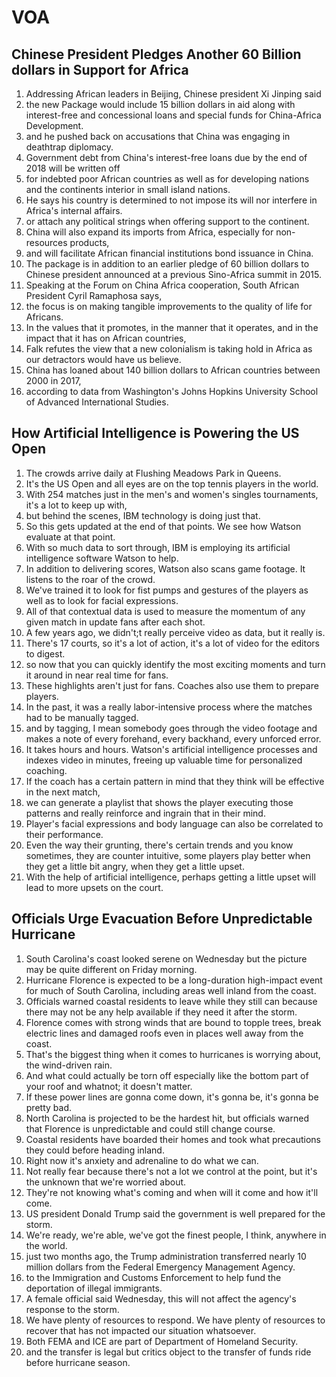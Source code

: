 # VOA

## Chinese President Pledges Another 60 Billion dollars in Support for Africa

1. Addressing African leaders in Beijing, Chinese president Xi Jinping said
2. the new Package would include 15 billion dollars in aid along with interest-free and concessional loans and special funds for China-Africa Development.
3. and he pushed back on accusations that China was engaging in deathtrap diplomacy.
4. Government debt from China's interest-free loans due by the end of 2018 will be written off
5. for indebted poor African countries as well as for developing nations and the continents interior in small island nations.
6. He says his country is determined to not impose its will nor interfere in Africa's internal affairs.
7. or attach any political strings when offering support to the continent.
8. China will also expand its imports from Africa, especially for non-resources products,
9. and will facilitate African financial institutions bond issuance in China.
10. The package is in addition to an earlier pledge of 60 billion dollars to Chinese president announced at a previous Sino-Africa summit in 2015.
11. Speaking at the Forum on China Africa cooperation, South African President Cyril Ramaphosa says,
12. the focus is on making tangible improvements to the quality of life for Africans.
13. In the values that it promotes, in the manner that it operates, and in the impact that it has on African countries,
14. Falk refutes the view that a new colonialism is taking hold in Africa as our detractors would have us believe.
15. China has loaned about 140 billion dollars to African countries between 2000 in 2017,
16. according to data from Washington's Johns Hopkins University School of Advanced International Studies.


## How Artificial Intelligence is Powering the US Open

1. The crowds arrive daily at Flushing Meadows Park in Queens.
2. It's the US Open and all eyes are on the top tennis players in the world.
3. With 254 matches just in the men's and women's singles tournaments, it's a lot to keep up with,
4. but behind the scenes, IBM technology is doing just that.
5. So this gets updated at the end of that points. We see how Watson evaluate at that point.
6. With so much data to sort through, IBM is employing its artificial intelligence software Watson to help.
7. In addition to delivering scores, Watson also scans game footage. It listens to the roar of the crowd.
8. We've trained it to look for fist pumps and gestures of the players as well as to look for facial expressions.
9. All of that contextual data is used to measure the momentum of any given match in update fans after each shot.
10. A few years ago, we didn't;t really perceive video as data, but it really is.
11. There's 17 courts, so it's a lot of action, it's a lot of video for the editors to digest.
12. so now that you can quickly identify the most exciting moments and turn it around in near real time for fans.
13. These highlights aren't just for fans. Coaches also use them to prepare players.
14. In the past, it was a really labor-intensive process where the matches had to be manually tagged.
15. and by tagging, I mean somebody goes through the video footage and makes a note of every forehand, every backhand, every unforced error.
16. It takes hours and hours. Watson's artificial intelligence processes and indexes video in minutes, freeing up valuable time for personalized coaching.
17. If the coach has a certain pattern in mind that they think will be effective in the next match,
18. we can generate a playlist that shows the player executing those patterns and really reinforce and ingrain that in their mind.
19. Player's facial expressions and body language can also be correlated to their performance.
20. Even the way their grunting, there's certain trends and you know sometimes, they are counter intuitive, some players play better when they get a little bit angry, when they get a little upset.
21. With the help of artificial intelligence, perhaps getting a little upset will lead to more upsets on the court.


## Officials Urge Evacuation Before Unpredictable Hurricane

1. South Carolina's coast looked serene on Wednesday but the picture may be quite different on Friday morning.
2. Hurricane Florence is expected to be a long-duration high-impact event for much of South Carolina, including areas well inland from the coast.
3. Officials warned coastal residents to leave while they still can because there may not be any help available if they need it after the storm.
4. Florence comes with strong winds that are bound to topple trees, break electric lines and damaged roofs even in places well away from the coast.
5. That's the biggest thing when it comes to hurricanes is worrying about, the wind-driven rain.
6. And what could actually be torn off especially like the bottom part of your roof and whatnot; it doesn't matter.
7. If these power lines are gonna come down, it's gonna be, it's gonna be pretty bad.
8. North Carolina is projected to be the hardest hit, but officials warned that Florence is unpredictable and could still change course.
9. Coastal residents have boarded their homes and took what precautions they could before heading inland.
10. Right now it's anxiety and adrenaline to do what we can.
11. Not really fear because there's not a lot we control at the point, but it's the unknown that we're worried about.
12. They're not knowing what's coming and when will it come and how it'll come.
13. US president Donald Trump said the government is well prepared for the storm.
14. We're ready, we're able, we've got the finest people, I think, anywhere in the world.
15. just two months ago, the Trump administration transferred nearly 10 million dollars from the Federal Emergency Management Agency.
16. to the Immigration and Customs Enforcement to help fund the deportation of illegal immigrants.
17. A female official said Wednesday, this will not affect the agency's response to the storm.
18. We have plenty of resources to respond. We have plenty of resources to recover that has not impacted our situation whatsoever.
19. Both FEMA and ICE are part of Department of Homeland Security.
20. and the transfer is legal but critics object to the transfer of funds ride before hurricane season.

